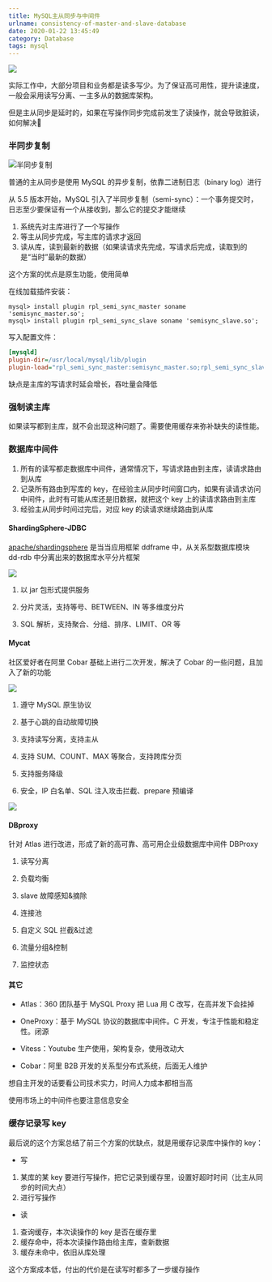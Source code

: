 ```yaml
---
title: MySQL主从同步与中间件
urlname: consistency-of-master-and-slave-database
date: 2020-01-22 13:45:49
category: Database
tags: mysql
---
```


![](https://i.imgtg.com/2022/08/09/A4xvj.png)

实际工作中，大部分项目和业务都是读多写少。为了保证高可用性，提升读速度，一般会采用读写分离、一主多从的数据库架构。

但是主从同步是延时的，如果在写操作同步完成前发生了读操作，就会导致脏读，如何解决🧐

<!-- more -->

### 半同步复制

![半同步复制](https://i.imgtg.com/2022/08/09/ADNQS.jpg)

普通的主从同步是使用 MySQL 的异步复制，依靠二进制日志（binary log）进行

从 5.5 版本开始，MySQL 引入了半同步复制（semi-sync）：一个事务提交时，日志至少要保证有一个从接收到，那么它的提交才能继续

1. 系统先对主库进行了一个写操作
2. 等主从同步完成，写主库的请求才返回
3. 读从库，读到最新的数据（如果读请求先完成，写请求后完成，读取到的是“当时”最新的数据）

这个方案的优点是原生功能，使用简单

在线加载插件安装：

```mysql
mysql> install plugin rpl_semi_sync_master soname 'semisync_master.so';
mysql> install plugin rpl_semi_sync_slave soname 'semisync_slave.so';
```

写入配置文件：

```ini
[mysqld]
plugin-dir=/usr/local/mysql/lib/plugin
plugin-load="rpl_semi_sync_master:semisync_master.so;rpl_semi_sync_slave:semisync_slave.so"
```

缺点是主库的写请求时延会增长，吞吐量会降低

### 强制读主库

如果读写都到主库，就不会出现这种问题了。需要使用缓存来弥补缺失的读性能。

### 数据库中间件

1. 所有的读写都走数据库中间件，通常情况下，写请求路由到主库，读请求路由到从库
2. 记录所有路由到写库的 key，在经验主从同步时间窗口内，如果有读请求访问中间件，此时有可能从库还是旧数据，就把这个 key 上的读请求路由到主库
3. 经验主从同步时间过完后，对应 key 的读请求继续路由到从库

#### ShardingSphere-JDBC

[apache/shardingsphere](https://github.com/apache/shardingsphere) 是当当应用框架 ddframe 中，从关系型数据库模块 dd-rdb 中分离出来的数据库水平分片框架

![](https://i.imgtg.com/2022/08/09/ADeCN.png)

1. 以 jar 包形式提供服务

2. 分片灵活，支持等号、BETWEEN、IN 等多维度分片

3. SQL 解析，支持聚合、分组、排序、LIMIT、OR 等

#### Mycat

社区爱好者在阿里 Cobar 基础上进行二次开发，解决了 Cobar 的一些问题，且加入了新的功能

![](/images/mycat.jpeg)

1. 遵守 MySQL 原生协议

2. 基于心跳的自动故障切换

3. 支持读写分离，支持主从

4. 支持 SUM、COUNT、MAX 等聚合，支持跨库分页

5. 支持服务降级

6. 安全，IP 白名单、SQL 注入攻击拦截、prepare 预编译

![](https://i.imgtg.com/2022/08/09/A4eRr.jpg)

#### DBproxy

针对 Atlas 进行改进，形成了新的高可靠、高可用企业级数据库中间件 DBProxy

1. 读写分离

2. 负载均衡

3. slave 故障感知&摘除

4. 连接池

5. 自定义 SQL 拦截&过滤

6. 流量分组&控制

7. 监控状态

#### 其它

- Atlas：360 团队基于 MySQL Proxy 把 Lua 用 C 改写，在高并发下会挂掉

- OneProxy：基于 MySQL 协议的数据库中间件。C 开发，专注于性能和稳定性。闭源

- Vitess：Youtube 生产使用，架构复杂，使用改动大

- Cobar：阿里 B2B 开发的关系型分布式系统，后面无人维护

想自主开发的话要看公司技术实力，时间人力成本都相当高

使用市场上的中间件也要注意信息安全

### 缓存记录写 key

最后说的这个方案总结了前三个方案的优缺点，就是用缓存记录库中操作的 key：

- 写

1. 某库的某 key 要进行写操作，把它记录到缓存里，设置好超时时间（比主从同步的时间大点）
2. 进行写操作

- 读

1. 查询缓存，本次读操作的 key 是否在缓存里
2. 缓存命中，将本次读操作路由给主库，查新数据
3. 缓存未命中，依旧从库处理

这个方案成本低，付出的代价是在读写时都多了一步缓存操作
